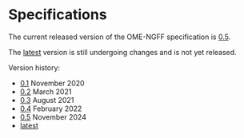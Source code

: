 Specifications
==============

The current released version of the OME-NGFF specification is <a href="../0.5/index.html">0.5</a>.

The <a href="../latest/index.html">latest</a> version is still undergoing changes and is not yet released.

Version history:

<ul>
  <li> <a href="../0.1/index.html">0.1</a> November 2020</li>
  <li> <a href="../0.2/index.html">0.2</a> March 2021</li>
  <li> <a href="../0.3/index.html">0.3</a> August 2021</li>
  <li> <a href="../0.4/index.html">0.4</a> February 2022</li>
  <li> <a href="../0.4/index.html">0.5</a> November 2024</li>
  <li> <a href="../latest/index.html">latest</a> </li>
</ul>
